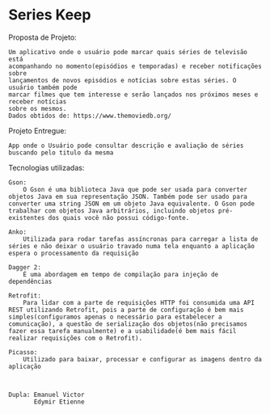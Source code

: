 # Series Keep

Proposta de Projeto: 
	
	Um aplicativo onde o usuário pode marcar quais séries de televisão está
	acompanhando no momento(episódios e temporadas) e receber notificações sobre
	lançamentos de novos episódios e notícias sobre estas séries. O usuário também pode
	marcar filmes que tem interesse e serão lançados nos próximos meses e receber notícias
	sobre os mesmos.
	Dados obtidos de: https://www.themoviedb.org/
	
	
	
Projeto Entregue:
	
	App onde o Usuário pode consultar descrição e avaliação de séries 
	buscando pelo titulo da mesma
	
	

Tecnologias utilizadas:

	Gson:
		O Gson é uma biblioteca Java que pode ser usada para converter objetos Java em sua representação JSON. Também pode ser usado para converter uma string JSON em um objeto Java equivalente. O Gson pode trabalhar com objetos Java arbitrários, incluindo objetos pré-existentes dos quais você não possui código-fonte.
		
	Anko:
		Utilizada para rodar tarefas assíncronas para carregar a lista de séries e não deixar o usuário travado numa tela enquanto a aplicação espera o processamento da requisição
		
	Dagger 2:
		É uma abordagem em tempo de compilação para injeção de dependências
		
	Retrofit:
		Para lidar com a parte de requisições HTTP foi consumida uma API REST utilizando Retrofit, pois a parte de configuração é bem mais simples(configuramos apenas o necessário para estabelecer a comunicação), a questão de serialização dos objetos(não precisamos fazer essa tarefa manualmente) e a usabilidade(é bem mais fácil realizar requisições com o Retrofit).
		
	Picasso:
		Utilizado para baixar, processar e configurar as imagens dentro da aplicação
		
		
		
	Dupla: Emanuel Victor
		   Edymir Etienne




	
	

